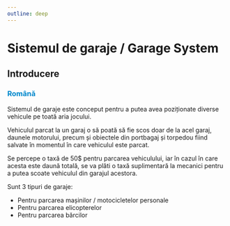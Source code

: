 ```yaml
---
outline: deep
---
```


# Sistemul de garaje / Garage System

## Introducere

### <span style="color: #0088CC">Română</span>

Sistemul de garaje este conceput pentru a putea avea poziționate diverse vehicule pe toată aria jocului.

Vehiculul parcat la un garaj o să poată să fie scos doar de la acel garaj, daunele motorului, precum și obiectele din portbagaj și torpedou fiind salvate în momentul în care vehiculul este parcat.

Se percepe o taxă de 50$ pentru parcarea vehiculului, iar în cazul în care acesta este daună totală, se va plăti o taxă suplimentară la mecanici pentru a putea scoate vehiculul din garajul acestora.

Sunt 3 tipuri de garaje: 
- Pentru parcarea mașinilor / motocicletelor personale
- Pentru parcarea elicopterelor
- Pentru parcarea bărcilor
